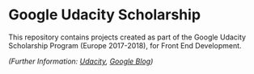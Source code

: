 # Google Udacity Scholarship

This repository contains projects created as part of the Google Udacity Scholarship Program (Europe 2017-2018), for Front End Development.

_(Further Information: [Udacity]( https://www.udacity.com/google-scholarships), [Google Blog](https://www.blog.google/topics/google-europe/funding-udacity-scholarships-digital-skills/ ))_
